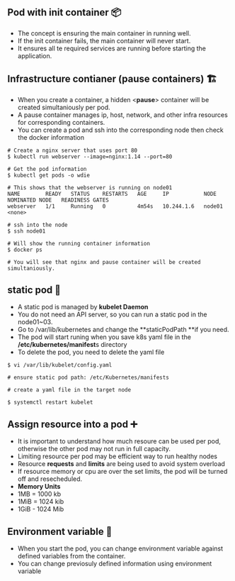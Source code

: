 ## Pod with init container 📦

- The concept is ensuring the main container in running well.
- If the init container fails, the main container will never start. 
- It ensures all te required services are running before starting the application.


## Infrastructure contianer (pause containers) 🏗

- When you create a container, a hidden <**pause**> container will be created simultaniously per pod.
- A pause container manages ip, host, network, and other infra resources for corresponding containers. 
- You can create a pod and ssh into the corresponding node then check the docker information 

```
# Create a nginx server that uses port 80 
$ kubectl run webserver --image=nginx:1.14 --port=80

# Get the pod information 
$ kubectl get pods -o wdie 

# This shows that the webserver is running on node01 
NAME        READY   STATUS    RESTARTS   AGE     IP           NODE     NOMINATED NODE   READINESS GATES
webserver   1/1     Running   0          4m54s   10.244.1.6   node01   <none>  

# ssh into the node 
$ ssh node01

# Will show the running container information 
$ docker ps 

# You will see that nginx and pause container will be created simultaniously.
```

## static pod 🎃

- A static pod is managed by **kubelet Daemon**
- You do not need an API server, so you can run a static pod in the node01~03.
- Go to /var/lib/kubernetes and change the **staticPodPath **if you need.
- The pod will start runing when you save k8s yaml file in the **/etc/kubernetes/manifest**s directory
- To delete the pod, you need to delete the yaml file 

```
$ vi /var/lib/kubelet/config.yaml 

# ensure static pod path: /etc/Kubernetes/manifests

# create a yaml file in the target node 

$ systemctl restart kubelet
```

## Assign resource into a pod ➕

- It is important to understand how much resoure can be used per pod, otherwise the other pod may not run in full capacity. 
- Limiting resource per pod may be efficient way to run healthy nodes
- Resource **requests** and **limits** are being used to avoid system overload
- If resource memory or cpu are over the set limits, the pod will be turned off and resecheduled.
- **Memory Units**
- 1MB = 1000 kb
- 1MiB = 1024 kib
- 1GiB - 1024 Mib

## Environment variable 🎈

- When you start the pod, you can change environment variable against defined variables from the container.
- You can change previosuly defined information using environment variable



